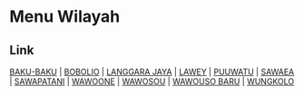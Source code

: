 # Menu Wilayah

## Link

[BAKU-BAKU](https://github.com/gigit-pemilu/pemilu-2024-74-sulawesi-tenggara/tree/main/pileg-dpr/hitung-suara/sub/74-sulawesi-tenggara/sub/12-konawe-kepulauan/sub/06-wawonii-selatan/sub/2005-baku-baku)
 | 
[BOBOLIO](https://github.com/gigit-pemilu/pemilu-2024-74-sulawesi-tenggara/tree/main/pileg-dpr/hitung-suara/sub/74-sulawesi-tenggara/sub/12-konawe-kepulauan/sub/06-wawonii-selatan/sub/2002-bobolio)
 | 
[LANGGARA JAYA](https://github.com/gigit-pemilu/pemilu-2024-74-sulawesi-tenggara/tree/main/pileg-dpr/hitung-suara/sub/74-sulawesi-tenggara/sub/12-konawe-kepulauan/sub/06-wawonii-selatan/sub/2011-langgara-jaya)
 | 
[LAWEY](https://github.com/gigit-pemilu/pemilu-2024-74-sulawesi-tenggara/tree/main/pileg-dpr/hitung-suara/sub/74-sulawesi-tenggara/sub/12-konawe-kepulauan/sub/06-wawonii-selatan/sub/2004-lawey)
 | 
[PUUWATU](https://github.com/gigit-pemilu/pemilu-2024-74-sulawesi-tenggara/tree/main/pileg-dpr/hitung-suara/sub/74-sulawesi-tenggara/sub/12-konawe-kepulauan/sub/06-wawonii-selatan/sub/2009-puuwatu)
 | 
[SAWAEA](https://github.com/gigit-pemilu/pemilu-2024-74-sulawesi-tenggara/tree/main/pileg-dpr/hitung-suara/sub/74-sulawesi-tenggara/sub/12-konawe-kepulauan/sub/06-wawonii-selatan/sub/1006-sawaea)
 | 
[SAWAPATANI](https://github.com/gigit-pemilu/pemilu-2024-74-sulawesi-tenggara/tree/main/pileg-dpr/hitung-suara/sub/74-sulawesi-tenggara/sub/12-konawe-kepulauan/sub/06-wawonii-selatan/sub/2007-sawapatani)
 | 
[WAWOONE](https://github.com/gigit-pemilu/pemilu-2024-74-sulawesi-tenggara/tree/main/pileg-dpr/hitung-suara/sub/74-sulawesi-tenggara/sub/12-konawe-kepulauan/sub/06-wawonii-selatan/sub/2010-wawoone)
 | 
[WAWOSOU](https://github.com/gigit-pemilu/pemilu-2024-74-sulawesi-tenggara/tree/main/pileg-dpr/hitung-suara/sub/74-sulawesi-tenggara/sub/12-konawe-kepulauan/sub/06-wawonii-selatan/sub/2003-wawosou)
 | 
[WAWOUSO BARU](https://github.com/gigit-pemilu/pemilu-2024-74-sulawesi-tenggara/tree/main/pileg-dpr/hitung-suara/sub/74-sulawesi-tenggara/sub/12-konawe-kepulauan/sub/06-wawonii-selatan/sub/2008-wawouso-baru)
 | 
[WUNGKOLO](https://github.com/gigit-pemilu/pemilu-2024-74-sulawesi-tenggara/tree/main/pileg-dpr/hitung-suara/sub/74-sulawesi-tenggara/sub/12-konawe-kepulauan/sub/06-wawonii-selatan/sub/2001-wungkolo)

